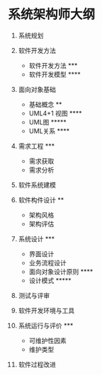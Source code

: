 # 系统架构师大纲
1. 系统规划

2. 软件开发方法
	* 软件开发方法 ***
	* 软件开发模型 ****

3. 面向对象基础
	* 基础概念 **
	* UML4+1 视图 ****
	* UML图 *****
	* UML关系 ****

4. 需求工程 ***
	* 需求获取
	* 需求分析

5. 软件系统建模

6. 软件构件设计 **
	* 架构风格
	* 架构评估

7. 系统设计 ***
	* 界面设计
	* 业务流程设计
	* 面向对象设计原则 ****
	* 设计模式 *****

8. 测试与评审

9. 软件开发环境与工具

10. 系统运行与评价 ***
	* 可维护性因素
	* 维护类型

11. 软件过程改进









